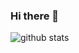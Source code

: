 ### Hi there 👋

![github stats](https://github-readme-stats.vercel.app/api?username=kirkster96&show_icons=true)
